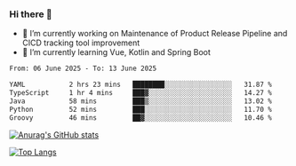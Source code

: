 ### Hi there 👋

- 🔭 I’m currently working on Maintenance of Product Release Pipeline and CICD tracking tool improvement
- 🌱 I’m currently learning Vue, Kotlin and Spring Boot

<!--START_SECTION:waka-->

```txt
From: 06 June 2025 - To: 13 June 2025

YAML           2 hrs 23 mins   ████████░░░░░░░░░░░░░░░░░   31.87 %
TypeScript     1 hr 4 mins     ███▓░░░░░░░░░░░░░░░░░░░░░   14.27 %
Java           58 mins         ███▒░░░░░░░░░░░░░░░░░░░░░   13.02 %
Python         52 mins         ███░░░░░░░░░░░░░░░░░░░░░░   11.70 %
Groovy         46 mins         ██▓░░░░░░░░░░░░░░░░░░░░░░   10.46 %
```

<!--END_SECTION:waka-->

[![Anurag's GitHub stats](https://github-readme-stats.vercel.app/api?username=yunhao981&show_icons=true&theme=solarized-dark)](https://github.com/anuraghazra/github-readme-stats)

[![Top Langs](https://github-readme-stats.vercel.app/api/top-langs/?username=yunhao981&theme=solarized-dark&layout=compact)](https://github.com/anuraghazra/github-readme-stats)

<!--
**yunhao981/yunhao981** is a ✨ _special_ ✨ repository because its `README.md` (this file) appears on your GitHub profile.

Here are some ideas to get you started:

- 🔭 I’m currently working on Maintenance of Release Pipeline and CICD tracking tool improvement
- 🌱 I’m currently learning Vue, Kotlin and Spring Boot
- 👯 I’m looking to collaborate on ...
- 🤔 I’m looking for help with ...
- 💬 Ask me about ...
- 📫 How to reach me: ...
- 😄 Pronouns: ...
- ⚡ Fun fact: ...
-->


